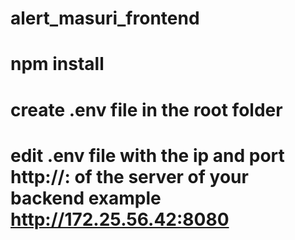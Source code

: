 # alert_masuri_frontend
# npm install
# create .env file in the root folder
# edit .env file with the ip and port http://<ip>:<port> of the server of your backend example http://172.25.56.42:8080
